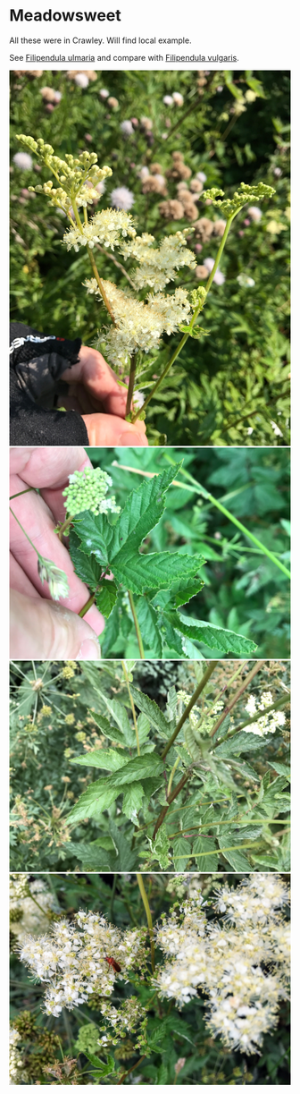 # Meadowsweet

All these were in Crawley. Will find local example.

See
[Filipendula ulmaria](https://en.wikipedia.org/wiki/Filipendula_ulmaria) and
compare with [Filipendula vulgaris](https://en.wikipedia.org/wiki/Filipendula_vulgaris).

![](IMG_2819.jpg)
![](IMG_2971.JPG)
![](IMG_2970.JPG)
![](IMG_2969.JPG)
